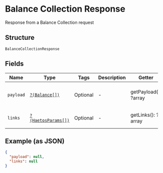 
# Balance Collection Response

Response from a Balance Collection request

## Structure

`BalanceCollectionResponse`

## Fields

| Name | Type | Tags | Description | Getter | Setter |
|  --- | --- | --- | --- | --- | --- |
| `payload` | [`?(Balance[])`](../../doc/models/balance.md) | Optional | - | getPayload(): ?array | setPayload(?array payload): void |
| `links` | [`?(HaetosParams[])`](../../doc/models/haetos-params.md) | Optional | - | getLinks(): ?array | setLinks(?array links): void |

## Example (as JSON)

```json
{
  "payload": null,
  "links": null
}
```

